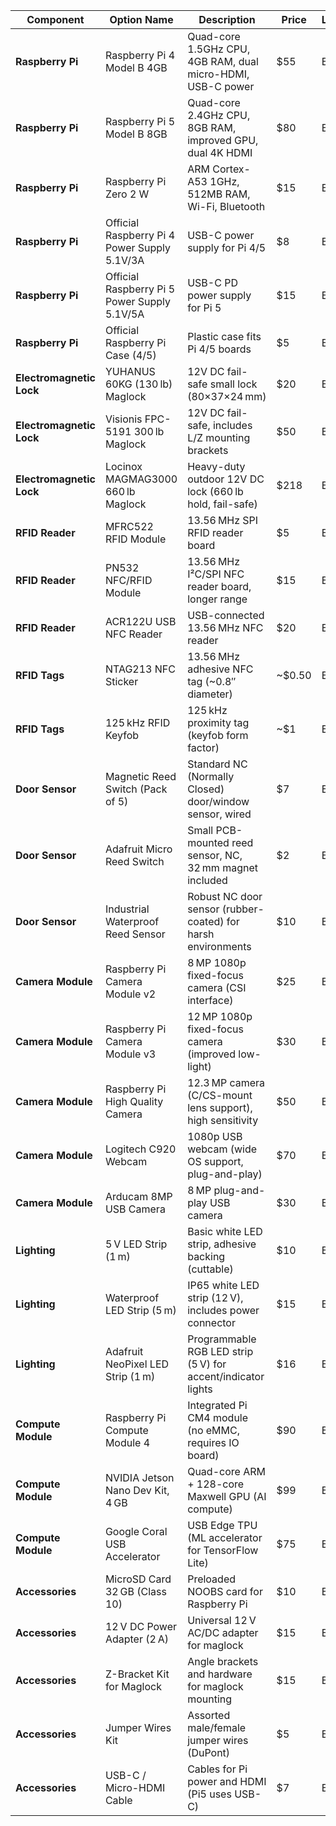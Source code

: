 | Component                      | Option Name                                  | Description                                                   | Price  | Link |
| ------------------------------ | -------------------------------------------- | ------------------------------------------------------------- | ------ | ---- |
| **Raspberry Pi**         | Raspberry Pi 4 Model B 4GB                   | Quad-core 1.5GHz CPU, 4GB RAM, dual micro-HDMI, USB-C power   | $55    | Buy  |
| **Raspberry Pi**         | Raspberry Pi 5 Model B 8GB                   | Quad-core 2.4GHz CPU, 8GB RAM, improved GPU, dual 4K HDMI     | $80    | Buy  |
| **Raspberry Pi**         | Raspberry Pi Zero 2 W                        | ARM Cortex-A53 1GHz, 512MB RAM, Wi-Fi, Bluetooth              | $15    | Buy  |
| **Raspberry Pi**         | Official Raspberry Pi 4 Power Supply 5.1V/3A | USB-C power supply for Pi 4/5                                 | $8     | Buy  |
| **Raspberry Pi**         | Official Raspberry Pi 5 Power Supply 5.1V/5A | USB-C PD power supply for Pi 5                                | $15    | Buy  |
| **Raspberry Pi**         | Official Raspberry Pi Case (4/5)             | Plastic case fits Pi 4/5 boards                               | $5     | Buy  |
| **Electromagnetic Lock** | YUHANUS 60KG (130 lb) Maglock               | 12V DC fail-safe small lock (80×37×24 mm)                  | $20    | Buy  |
| **Electromagnetic Lock** | Visionis FPC-5191 300 lb Maglock            | 12V DC fail-safe, includes L/Z mounting brackets              | $50    | Buy  |
| **Electromagnetic Lock** | Locinox MAGMAG3000 660 lb Maglock           | Heavy-duty outdoor 12V DC lock (660 lb hold, fail-safe)      | $218   | Buy  |
| **RFID Reader**          | MFRC522 RFID Module                          | 13.56 MHz SPI RFID reader board                              | $5     | Buy  |
| **RFID Reader**          | PN532 NFC/RFID Module                        | 13.56 MHz I²C/SPI NFC reader board, longer range            | $15    | Buy  |
| **RFID Reader**          | ACR122U USB NFC Reader                       | USB-connected 13.56 MHz NFC reader                           | $20    | Buy  |
| **RFID Tags**            | NTAG213 NFC Sticker                          | 13.56 MHz adhesive NFC tag (~0.8″ diameter)                 | ~$0.50 | Buy  |
| **RFID Tags**            | 125 kHz RFID Keyfob                         | 125 kHz proximity tag (keyfob form factor)                   | ~$1    | Buy  |
| **Door Sensor**          | Magnetic Reed Switch (Pack of 5)             | Standard NC (Normally Closed) door/window sensor, wired       | $7     | Buy  |
| **Door Sensor**          | Adafruit Micro Reed Switch                   | Small PCB-mounted reed sensor, NC, 32 mm magnet included     | $2     | Buy  |
| **Door Sensor**          | Industrial Waterproof Reed Sensor            | Robust NC door sensor (rubber-coated) for harsh environments  | $10    | Buy  |
| **Camera Module**        | Raspberry Pi Camera Module v2                | 8 MP 1080p fixed-focus camera (CSI interface)                | $25    | Buy  |
| **Camera Module**        | Raspberry Pi Camera Module v3                | 12 MP 1080p fixed-focus camera (improved low-light)          | $30    | Buy  |
| **Camera Module**        | Raspberry Pi High Quality Camera             | 12.3 MP camera (C/CS-mount lens support), high sensitivity   | $50    | Buy  |
| **Camera Module**        | Logitech C920 Webcam                         | 1080p USB webcam (wide OS support, plug-and-play)             | $70    | Buy  |
| **Camera Module**        | Arducam 8MP USB Camera                       | 8 MP plug-and-play USB camera                                | $30    | Buy  |
| **Lighting**             | 5 V LED Strip (1 m)                        | Basic white LED strip, adhesive backing (cuttable)            | $10    | Buy  |
| **Lighting**             | Waterproof LED Strip (5 m)                  | IP65 white LED strip (12 V), includes power connector        | $15    | Buy  |
| **Lighting**             | Adafruit NeoPixel LED Strip (1 m)           | Programmable RGB LED strip (5 V) for accent/indicator lights | $16    | Buy  |
| **Compute Module**       | Raspberry Pi Compute Module 4                | Integrated Pi CM4 module (no eMMC, requires IO board)         | $90    | Buy  |
| **Compute Module**       | NVIDIA Jetson Nano Dev Kit, 4 GB            | Quad-core ARM + 128-core Maxwell GPU (AI compute)             | $99    | Buy  |
| **Compute Module**       | Google Coral USB Accelerator                 | USB Edge TPU (ML accelerator for TensorFlow Lite)             | $75    | Buy  |
| **Accessories**          | MicroSD Card 32 GB (Class 10)               | Preloaded NOOBS card for Raspberry Pi                         | $10    | Buy  |
| **Accessories**          | 12 V DC Power Adapter (2 A)                | Universal 12 V AC/DC adapter for maglock                     | $15    | Buy  |
| **Accessories**          | Z-Bracket Kit for Maglock                    | Angle brackets and hardware for maglock mounting              | $15    | Buy  |
| **Accessories**          | Jumper Wires Kit                             | Assorted male/female jumper wires (DuPont)                    | $5     | Buy  |
| **Accessories**          | USB-C / Micro-HDMI Cable                     | Cables for Pi power and HDMI (Pi5 uses USB-C)                 | $7     | Buy  |
